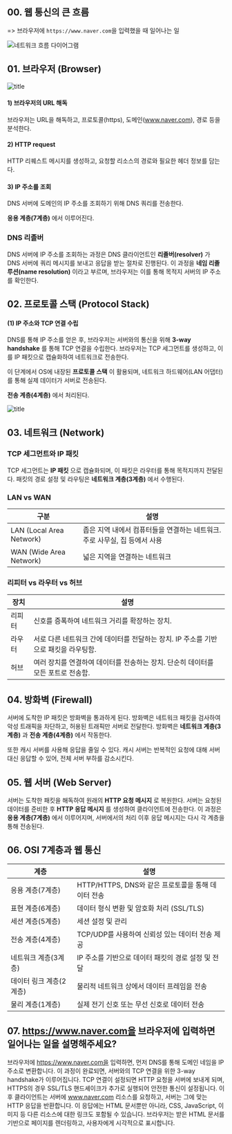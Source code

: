 ## 00. 웹 통신의 큰 흐름
=> 브라우저에 `https://www.naver.com`을 입력했을 때 일어나는 일

![네트워크 흐름 다이어그램](https://media.vlpt.us/images/woo0_hooo/post/e119383c-61cc-46d5-a85d-b27b65ddee1e/Untitled.png)

## 01. 브라우저 (Browser)

![title](https://lh3.googleusercontent.com/proxy/EkV9bSH3iBbD1ld9xKcJFyGr45tkdHgKc5Han1mlrqjo3KLHbacTCw8tfiHYfk-nDOcEd2Q1TA)


#### 1) 브라우저의 URL 해독 
브라우저는 URL을 해독하고, 프로토콜(https), 도메인(www.naver.com), 경로 등을 분석한다.

#### 2) HTTP request
HTTP 리퀘스트 메시지를 생성하고, 요청할 리소스의 경로와 필요한 헤더 정보를 담는다.

#### 3)  IP 주소를 조회
DNS 서버에 도메인의 IP 주소를 조회하기 위해 DNS 쿼리를 전송한다.

**응용 계층(7계층)** 에서 이루어진다.


### DNS 리졸버
DNS 서버에 IP 주소를 조회하는 과정은 DNS 클라이언트인 **리졸버(resolver)** 가 DNS 서버에 쿼리 메시지를 보내고 응답을 받는 절차로 진행된다. 이 과정을 **네임 리졸루션(name resolution)** 이라고 부르며, 브라우저는 이를 통해 목적지 서버의 IP 주소를 확인한다.



## 02. 프로토콜 스택 (Protocol Stack)

#### (1) IP 주소와 TCP 연결 수립
DNS를 통해 IP 주소를 얻은 후, 브라우저는 서버와의 통신을 위해 **3-way handshake** 를 통해 TCP 연결을 수립한다. 브라우저는 TCP 세그먼트를 생성하고, 이를 IP 패킷으로 캡슐화하여 네트워크로 전송한다.

이 단계에서 OS에 내장된 **프로토콜 스택** 이 활용되며, 네트워크 하드웨어(LAN 어댑터)를 통해 실제 데이터가 서버로 전송된다.

**전송 계층(4계층)** 에서 처리된다. 

![title](https://velog.velcdn.com/images/choiys0212/post/c6c69813-a31d-4f37-ab95-5f49ec09dab5/image.png)



## 03. 네트워크 (Network)

### TCP 세그먼트와 IP 패킷
TCP 세그먼트는 **IP 패킷** 으로 캡슐화되며, 이 패킷은 라우터를 통해 목적지까지 전달된다. 패킷의 경로 설정 및 라우팅은 **네트워크 계층(3계층)** 에서 수행된다.

### LAN vs WAN
| 구분 | 설명 |
|------|------|
| LAN (Local Area Network) | 좁은 지역 내에서 컴퓨터들을 연결하는 네트워크. 주로 사무실, 집 등에서 사용 |
| WAN (Wide Area Network)  | 넓은 지역을 연결하는 네트워크 |

### 리피터 vs 라우터 vs 허브
| 장치 | 설명 |
|------|------|
| 리피터 | 신호를 증폭하여 네트워크 거리를 확장하는 장치. |
| 라우터 | 서로 다른 네트워크 간에 데이터를 전달하는 장치. IP 주소를 기반으로 패킷을 라우팅함. |
| 허브   | 여러 장치를 연결하여 데이터를 전송하는 장치. 단순히 데이터를 모든 포트로 전송함. |

## 04. 방화벽 (Firewall)

서버에 도착한 IP 패킷은 방화벽을 통과하게 된다. 방화벽은 네트워크 패킷을 검사하여 악성 트래픽을 차단하고, 허용된 트래픽만 서버로 전달한다. 방화벽은 **네트워크 계층(3계층)** 과 **전송 계층(4계층)** 에서 작동한다.


또한 캐시 서버를 사용해 응답을 줄일 수 있다. 캐시 서버는 반복적인 요청에 대해 서버 대신 응답할 수 있어, 전체 서버 부하를 감소시킨다.


## 05. 웹 서버 (Web Server)

서버는 도착한 패킷을 해독하여 원래의 **HTTP 요청 메시지** 로 복원한다. 서버는 요청된 데이터를 준비한 후 **HTTP 응답 메시지** 를 생성하여 클라이언트에 전송한다. 이 과정은 **응용 계층(7계층)** 에서 이루어지며, 서버에서의 처리 이후 응답 메시지는 다시 각 계층을 통해 전송된다.


## 06. OSI 7계층과 웹 통신

| 계층                     | 설명                                          |
|--------------------------|-----------------------------------------------|
| 응용 계층(7계층)         | HTTP/HTTPS, DNS와 같은 프로토콜을 통해 데이터 전송 |
| 표현 계층(6계층)         | 데이터 형식 변환 및 암호화 처리 (SSL/TLS)      |
| 세션 계층(5계층)         | 세션 설정 및 관리                             |
| 전송 계층(4계층)         | TCP/UDP를 사용하여 신뢰성 있는 데이터 전송 제공 |
| 네트워크 계층(3계층)     | IP 주소를 기반으로 데이터 패킷의 경로 설정 및 전달 |
| 데이터 링크 계층(2계층)  | 물리적 네트워크 상에서 데이터 프레임을 전송      |
| 물리 계층(1계층)         | 실제 전기 신호 또는 무선 신호로 데이터 전송    |




## 07. https://www.naver.com을 브라우저에 입력하면 일어나는 일을 설명해주세요? 
브라우저에 https://www.naver.com을 입력하면, 먼저 DNS를 통해 도메인 네임을 IP 주소로 변환합니다. 이 과정이 완료되면, 서버와의 TCP 연결을 위한 3-way handshake가 이루어집니다. TCP 연결이 설정되면 HTTP 요청을 서버에 보내게 되며, HTTPS의 경우 SSL/TLS 핸드셰이크가 추가로 실행되어 안전한 통신이 설정됩니다. 이후 클라이언트는 서버에 www.naver.com 리소스를 요청하고, 서버는 그에 맞는 HTTP 응답을 반환합니다. 이 응답에는 HTML 문서뿐만 아니라, CSS, JavaScript, 이미지 등 다른 리소스에 대한 링크도 포함될 수 있습니다. 브라우저는 받은 HTML 문서를 기반으로 페이지를 렌더링하고, 사용자에게 시각적으로 표시합니다. 
